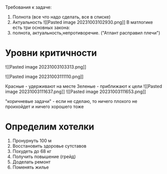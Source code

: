 Требования к задаче:
1. Полнота (все что надо сделать, все в списке)
2. Актуальность
![[Pasted image 20231003102930.png]]
В матлогике есть три основных закона:
1. полнота, актуальность,непротиворечие. ("Атлант расправил плечи")

# Уровни критичности
![[Pasted image 20231003103313.png]]

![[Pasted image 20231003111110.png]]

Красные - удерживают на месте
Зеленые - приближают к цели
![[Pasted image 20231003111637.png]]
![[Pasted image 20231003111653.png]]

"коричневые задачи" - если не сделаю, то ничего плохого не проихойдет и ничего хорошего тоже

# Определим хотелки

1. Пронурнуть 100 м
2. Восстановить здоровье сутставов
3. Похудеть до 68 кг
4. Получить повышение (грейд)
5. Доделать ремонт
6. Поменять жилье

